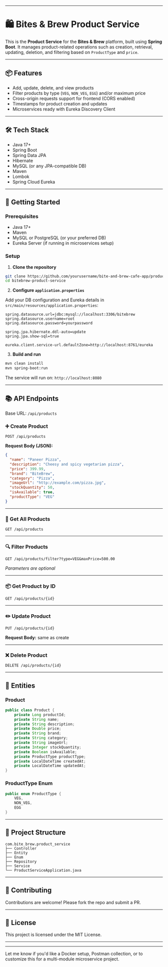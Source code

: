 
---
# 🛍️ Bites & Brew Product Service

This is the **Product Service** for the **Bites & Brew** platform, built using **Spring Boot**. It manages product-related operations such as creation, retrieval, updating, deletion, and filtering based on `ProductType` and `price`.

---

## 📦 Features

- Add, update, delete, and view products
- Filter products by type (`VEG`, `NON_VEG`, `EGG`) and/or maximum price
- Cross-origin requests support for frontend (CORS enabled)
- Timestamps for product creation and updates
- Microservices ready with Eureka Discovery Client

---

## 🛠️ Tech Stack

- Java 17+
- Spring Boot
- Spring Data JPA
- Hibernate
- MySQL (or any JPA-compatible DB)
- Maven
- Lombok
- Spring Cloud Eureka

---

## 🚀 Getting Started

### Prerequisites

- Java 17+
- Maven
- MySQL or PostgreSQL (or your preferred DB)
- Eureka Server (if running in microservices setup)

### Setup

1. **Clone the repository**

```bash
git clone https://github.com/yourusername/bite-and-brew-cafe-app/product-service.git
cd bitebrew-product-service
````

2. **Configure `application.properties`**

Add your DB configuration and Eureka details in `src/main/resources/application.properties`:

```properties
spring.datasource.url=jdbc:mysql://localhost:3306/bitebrew
spring.datasource.username=root
spring.datasource.password=yourpassword

spring.jpa.hibernate.ddl-auto=update
spring.jpa.show-sql=true

eureka.client.service-url.defaultZone=http://localhost:8761/eureka
```

3. **Build and run**

```bash
mvn clean install
mvn spring-boot:run
```

The service will run on: `http://localhost:8080`

---

## 📚 API Endpoints

Base URL: `/api/products`

### ➕ Create Product

```
POST /api/products
```

**Request Body (JSON):**

```json
{
  "name": "Paneer Pizza",
  "description": "Cheesy and spicy vegetarian pizza",
  "price": 399.99,
  "brand": "BiteBrew",
  "category": "Pizza",
  "imageUrl": "http://example.com/pizza.jpg",
  "stockQuantity": 50,
  "isAvailable": true,
  "productType": "VEG"
}
```

---

### 📄 Get All Products

```
GET /api/products
```

---

### 🔍 Filter Products

```
GET /api/products/filter?type=VEG&maxPrice=500.00
```

*Parameters are optional*

---

### 📦 Get Product by ID

```
GET /api/products/{id}
```

---

### ✏️ Update Product

```
PUT /api/products/{id}
```

**Request Body:** same as create

---

### ❌ Delete Product

```
DELETE /api/products/{id}
```

---

## 🧱 Entities

### Product

```java
public class Product {
    private Long productId;
    private String name;
    private String description;
    private Double price;
    private String brand;
    private String category;
    private String imageUrl;
    private Integer stockQuantity;
    private Boolean isAvailable;
    private ProductType productType;
    private LocalDateTime createdAt;
    private LocalDateTime updatedAt;
}
```

### ProductType Enum

```java
public enum ProductType {
    VEG,
    NON_VEG,
    EGG
}
```

---

## 📁 Project Structure

```
com.bite_brew.product_service
├── Controller
├── Entity
├── Enum
├── Repository
├── Service
└── ProductServiceApplication.java
```

---

## 🤝 Contributing

Contributions are welcome! Please fork the repo and submit a PR.

---

## 📜 License

This project is licensed under the MIT License.

---

---

Let me know if you'd like a Docker setup, Postman collection, or to customize this for a multi-module microservice project.
```

